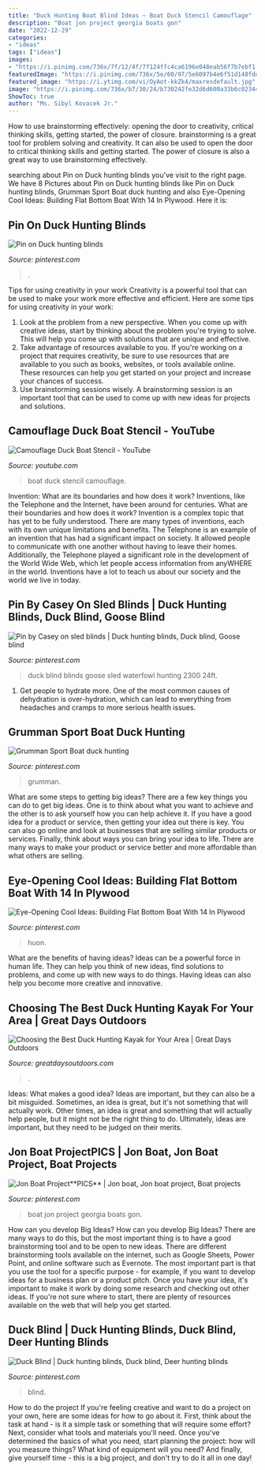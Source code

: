 ```yaml
---
title: "Duck Hunting Boat Blind Ideas ~ Boat Duck Stencil Camouflage"
description: "Boat jon project georgia boats gon"
date: "2022-12-29"
categories:
- "ideas"
tags: ["ideas"]
images:
- "https://i.pinimg.com/736x/7f/12/4f/7f124ffc4ca6196e048eab56f7b7ebf1.jpg"
featuredImage: "https://i.pinimg.com/736x/5e/60/97/5e6097b4e6f51d148fdde6a8c26d9ca9.jpg"
featured_image: "https://i.ytimg.com/vi/OyAot-kkZk4/maxresdefault.jpg"
image: "https://i.pinimg.com/736x/b7/30/24/b730242fe32d6d600a33b6c02344ff0c.jpg"
ShowToc: true
author: "Ms. Sibyl Kovacek Jr."
---
```



How to use brainstorming effectively: opening the door to creativity, critical thinking skills, getting started, the power of closure.
brainstorming is a great tool for problem solving and creativity. It can also be used to open the door to critical thinking skills and getting started. The power of closure is also a great way to use brainstorming effectively.

	

		
searching about Pin on Duck hunting blinds you've visit to the right page. We have 8 Pictures about Pin on Duck hunting blinds like Pin on Duck hunting blinds, Grumman Sport Boat duck hunting and also Eye-Opening Cool Ideas: Building Flat Bottom Boat With 14 In Plywood. Here it is:
		
    
## Pin On Duck Hunting Blinds

<img loading=lazy src="https://i.pinimg.com/736x/7f/12/4f/7f124ffc4ca6196e048eab56f7b7ebf1.jpg" onerror="this.onerror=null;this.src='https://tse1.mm.bing.net/th?id=OIP.TiFvcKBjYOzLNjP_0up7AAHaJl&amp;pid=15.1';" alt="Pin on Duck hunting blinds">

_Source: pinterest.com_

>. 

	

Tips for using creativity in your work
Creativity is a powerful tool that can be used to make your work more effective and efficient. Here are some tips for using creativity in your work:
1. Look at the problem from a new perspective. When you come up with creative ideas, start by thinking about the problem you're trying to solve. This will help you come up with solutions that are unique and effective.
2. Take advantage of resources available to you. If you're working on a project that requires creativity, be sure to use resources that are available to you such as books, websites, or tools available online. These resources can help you get started on your project and increase your chances of success.
3. Use brainstorming sessions wisely. A brainstorming session is an important tool that can be used to come up with new ideas for projects and solutions.

    
## Camouflage Duck Boat Stencil - YouTube

<img loading=lazy src="https://i.ytimg.com/vi/OyAot-kkZk4/maxresdefault.jpg" onerror="this.onerror=null;this.src='https://tse2.mm.bing.net/th?id=OIP.5ZpyAo5yx7rrcWDMUVZgjQHaEK&amp;pid=15.1';" alt="Camouflage Duck Boat Stencil - YouTube">

_Source: youtube.com_

>boat duck stencil camouflage. 

	

Invention: What are its boundaries and how does it work?
Inventions, like the Telephone and the Internet, have been around for centuries. What are their boundaries and how does it work? Invention is a complex topic that has yet to be fully understood. There are many types of inventions, each with its own unique limitations and benefits. The Telephone is an example of an invention that has had a significant impact on society. It allowed people to communicate with one another without having to leave their homes. Additionally, the Telephone played a significant role in the development of the World Wide Web, which let people access information from anyWHERE in the world. Inventions have a lot to teach us about our society and the world we live in today.

    
## Pin By Casey On Sled Blinds | Duck Hunting Blinds, Duck Blind, Goose Blind

<img loading=lazy src="https://i.pinimg.com/736x/5e/60/97/5e6097b4e6f51d148fdde6a8c26d9ca9.jpg" onerror="this.onerror=null;this.src='https://tse1.mm.bing.net/th?id=OIP.-AqdoNQZ2TFJ46BfVSiYmAHaEK&amp;pid=15.1';" alt="Pin by Casey on sled blinds | Duck hunting blinds, Duck blind, Goose blind">

_Source: pinterest.com_

>duck blind blinds goose sled waterfowl hunting 2300 24ft. 

	

1. Get people to hydrate more. One of the most common causes of dehydration is over-hydration, which can lead to everything from headaches and cramps to more serious health issues.

    
## Grumman Sport Boat Duck Hunting

<img loading=lazy src="https://i.pinimg.com/originals/40/a5/03/40a5039c08b1a2a0d16133c8e78339bc.jpg" onerror="this.onerror=null;this.src='https://tse1.mm.bing.net/th?id=OIP.SKs8LsI1VScpQ9mfbyk57QHaFj&amp;pid=15.1';" alt="Grumman Sport Boat duck hunting">

_Source: pinterest.com_

>grumman. 

	

What are some steps to getting big ideas?
There are a few key things you can do to get big ideas. One is to think about what you want to achieve and the other is to ask yourself how you can help achieve it. If you have a good idea for a product or service, then getting your idea out there is key. You can also go online and look at businesses that are selling similar products or services. Finally, think about ways you can bring your idea to life. There are many ways to make your product or service better and more affordable than what others are selling.

    
## Eye-Opening Cool Ideas: Building Flat Bottom Boat With 14 In Plywood

<img loading=lazy src="https://i.pinimg.com/736x/b7/30/24/b730242fe32d6d600a33b6c02344ff0c.jpg" onerror="this.onerror=null;this.src='https://tse2.mm.bing.net/th?id=OIP.3QK3dy4X9B5GHyS-iGpyoQAAAA&amp;pid=15.1';" alt="Eye-Opening Cool Ideas: Building Flat Bottom Boat With 14 In Plywood">

_Source: pinterest.com_

>huon. 

	

What are the benefits of having ideas?
Ideas can be a powerful force in human life. They can help you think of new ideas, find solutions to problems, and come up with new ways to do things. Having ideas can also help you become more creative and innovative.

    
## Choosing The Best Duck Hunting Kayak For Your Area | Great Days Outdoors

<img loading=lazy src="https://greatdaysoutdoors.com/wp-content/uploads/2021/01/Paul-Giese-3.jpg" onerror="this.onerror=null;this.src='https://tse2.mm.bing.net/th?id=OIP.Bip4KZcIcfewBNfA0_xaGAHaEg&amp;pid=15.1';" alt="Choosing the Best Duck Hunting Kayak for Your Area | Great Days Outdoors">

_Source: greatdaysoutdoors.com_

>. 

	

Ideas: What makes a good idea?
Ideas are important, but they can also be a bit misguided. Sometimes, an idea is great, but it's not something that will actually work. Other times, an idea is great and something that will actually help people, but it might not be the right thing to do. Ultimately, ideas are important, but they need to be judged on their merits.

    
## Jon Boat Project**PICS** | Jon Boat, Jon Boat Project, Boat Projects

<img loading=lazy src="https://i.pinimg.com/736x/2c/42/ec/2c42eca5738c243af26ac2b854e7fb67--jon-boat-georgia.jpg" onerror="this.onerror=null;this.src='https://tse3.mm.bing.net/th?id=OIP._lfo7WbPXmkzVVAxQzteQAHaFj&amp;pid=15.1';" alt="Jon Boat Project**PICS** | Jon boat, Jon boat project, Boat projects">

_Source: pinterest.com_

>boat jon project georgia boats gon. 

	

How can you develop Big Ideas?
How can you develop Big Ideas? There are many ways to do this, but the most important thing is to have a good brainstorming tool and to be open to new ideas. There are different brainstorming tools available on the internet, such as Google Sheets, Power Point, and online software such as Evernote. The most important part is that you use the tool for a specific purpose - for example, if you want to develop ideas for a business plan or a product pitch. Once you have your idea, it's important to make it work by doing some research and checking out other ideas. If you're not sure where to start, there are plenty of resources available on the web that will help you get started.

    
## Duck Blind | Duck Hunting Blinds, Duck Blind, Deer Hunting Blinds

<img loading=lazy src="https://i.pinimg.com/originals/6d/42/a0/6d42a01b530c0166d7a5d440bcefcaea.jpg" onerror="this.onerror=null;this.src='https://tse2.mm.bing.net/th?id=OIP.zcAQ-nxm0IjPp8EIXfuLbQHaLH&amp;pid=15.1';" alt="Duck Blind | Duck hunting blinds, Duck blind, Deer hunting blinds">

_Source: pinterest.com_

>blind. 

	

How to do the project
If you're feeling creative and want to do a project on your own, here are some ideas for how to go about it. First, think about the task at hand - is it a simple task or something that will require some effort? Next, consider what tools and materials you'll need. Once you've determined the basics of what you need, start planning the project: how will you measure things? What kind of equipment will you need? And finally, give yourself time - this is a big project, and don't try to do it all in one day!

